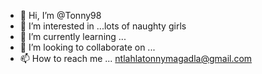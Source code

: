 - 👋 Hi, I’m @Tonny98
- 👀 I’m interested in ...lots of naughty girls
- 🌱 I’m currently learning ...
- 💞️ I’m looking to collaborate on ...
- 📫 How to reach me ... ntlahlatonnymagadla@gmail.com

<!---
Tonny98/Tonny98 is a ✨ special ✨ repository because its `README.md` (this file) appears on your GitHub profile.
You can click the Preview link to take a look at your changes.
--->
